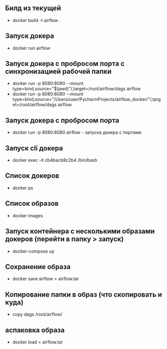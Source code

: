 ## Билд из текущей
* docker build -t airflow . 

## Запуск докера
* docker run airflow

## Запуск докера с пробросом порта с синхронизацией рабочей папки
* docker run -p 8080:8080  --mount type=bind,source="$(pwd)"/,target=/root/airflow/dags airflow
* docker run -p 8080:8080  --mount type=bind,source="/Users/user/PycharmProjects/airflow_docker/"/,target=/root/airflow/dags airflow

## Запуск докера с пробросом порта 
* docker run -p 8080:8080  airflow - запуска докера с портами

## Запуск cli докера
* docker exec -it cb4bacb8c2b4 /bin/bash

## Список докеров
* docker ps

## Список образов
* docker images

## Запуск контейнера с несколькими образами докеров (перейти в папку > запуск)
* docker-compose up

## Сохранение образа 
* docker save airflow > airflow.tar

## Копирование папки в образ (что скопировать и куда)
* copy dags /root/airflow/

## аспаковка образа
* docker load < airflow.tar
